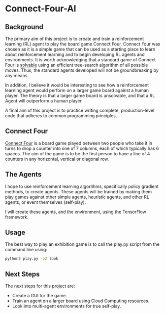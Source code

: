 # Connect-Four-AI

## Background

The primary aim of this project is to create and train a reinforcement learning (RL) agent to play the board game Connect Four.
Connect Four was chosen as it is a simple game that can be used as a starting place to learn about reinforcement learning and to begin developing RL agents and environments.
It is worth acknowledging that a standard game of Connect Four is [solvable](https://connect4.gamesolver.org/#) using an efficient tree-search algorithm of all possible moves. Thus, the standard agents developed will not be groundbreaking by any means.

In addition, I believe it would be interesting to see how a reinforcement learning agent would perform on a larger game board against a human player.
The theory is that a larger game board is unsolvable, and that a RL Agent will outperform a human player.

A final aim of this project is to practice writing complete, production-level code that adheres to common programming principles.

## Connect Four

[Connect Four](https://en.wikipedia.org/wiki/Connect_Four) is a board game played between two people who take it in turns to drop a counter into one of 7 columns, each of which typically has 6 spaces.
The aim of the game is to be the first person to have a line of 4 counters in any horizontal, vertical or diagonal row.

## The Agents

I hope to use reinforcement learning algorithms, specifically policy gradient methods, to create agents.
These agents will be trained by making them play games against other simple agents, heuristic agents, and other RL agents, or event themselves (self-play).

I will create these agents, and the environment, using the TensorFlow framework.

## Usage

The best way to play an exhibition game is to call the play.py script from the command line using:

```sh
python3 play.py -p2 look
```

## Next Steps

The next steps for this project are:
* Create a GUI for the game.
* Train an agent on a larger board using Cloud Computing resources.
* Look into multi-agent environments for true self-play.
